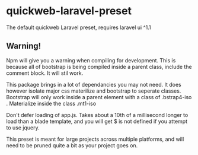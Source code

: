 # quickweb-laravel-preset
The default quickweb Laravel preset, requires laravel ui ^1.1

## Warning!

Npm will give you a warning when compiling for development. This is because all of bootstrap is being compiled inside a parent 
class, include the comment block. It will stil work.  

This package brings in a lot of dependancies you may not need. It does however isolate major css materilize and bootstrap 
to seperate classes.  Bootstrap will only work inside a parent element with a class of .bstrap4-iso . Materialize inside the class
.mt1-iso

Don't defer loading of app.js. Takes about a  10th of a millisecond longer to load than a blade template, 
and you will get $ is not defined if you attempt to use jquery.

This preset is meant for large projects across multiple platforms, and will need to be pruned quite a bit as your project goes on.

